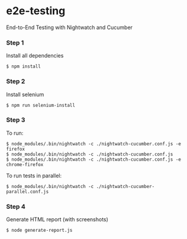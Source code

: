 # e2e-testing
End-to-End Testing with Nightwatch and Cucumber


### Step 1

Install all dependencies

```
$ npm install
```

### Step 2

Install selenium

```
$ npm run selenium-install
```

### Step 3

To run:

```
$ node_modules/.bin/nightwatch -c ./nightwatch-cucumber.conf.js -e firefox
$ node_modules/.bin/nightwatch -c ./nightwatch-cucumber.conf.js
$ node_modules/.bin/nightwatch -c ./nightwatch-cucumber.conf.js -e chrome-firefox
```

To run tests in parallel:

```
$ node_modules/.bin/nightwatch -c ./nightwatch-cucumber-parallel.conf.js
```

### Step 4

Generate HTML report (with screenshots)

```
$ node generate-report.js
```

